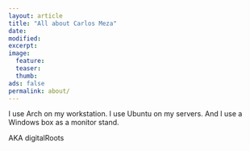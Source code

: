 ```yaml
---
layout: article
title: "All about Carlos Meza"
date:
modified:
excerpt:
image:
  feature:
  teaser:
  thumb:
ads: false
permalink: about/
---
```

I use Arch on my workstation. I use Ubuntu on my servers. And I use
a Windows box as a monitor stand.

AKA digitalRoots
